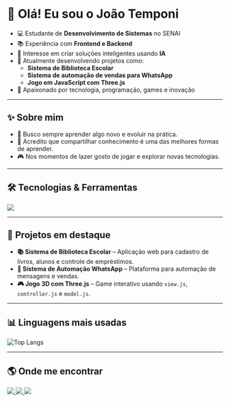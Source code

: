 # 👋 Olá! Eu sou o João Temponi

- 💻 Estudante de **Desenvolvimento de Sistemas** no SENAI  
- 📚 Experiência com **Frontend e Backend**  
- 🚀 Interesse em criar soluções inteligentes usando **IA**  
- 🔧 Atualmente desenvolvendo projetos como:
  - **Sistema de Biblioteca Escolar**  
  - **Sistema de automação de vendas para WhatsApp**  
  - **Jogo em JavaScript com Three.js**  
- 🎯 Apaixonado por tecnologia, programação, games e inovação  

---

## ✨ Sobre mim

- 🔎 Busco sempre aprender algo novo e evoluir na prática.  
- 📢 Acredito que compartilhar conhecimento é uma das melhores formas de aprender.  
- 🎮 Nos momentos de lazer gosto de jogar e explorar novas tecnologias.  

---

## 🛠️ Tecnologias & Ferramentas

<p align="left">
  <img src="https://skillicons.dev/icons?i=html,css,js,ts,react,nodejs,express,postgres,git,github,docker,linux" />
</p>

---

## 📌 Projetos em destaque

- **📚 Sistema de Biblioteca Escolar** – Aplicação web para cadastro de livros, alunos e controle de empréstimos.  
- **🤖 Sistema de Automação WhatsApp** – Plataforma para automação de mensagens e vendas.  
- **🎮 Jogo 3D com Three.js** – Game interativo usando `view.js`, `controller.js` e `model.js`.  

---

## 📊 Linguagens mais usadas

![Top Langs](https://github-readme-stats.vercel.app/api/top-langs/?username=joaotemponi&layout=compact&theme=radical)

---

## 🌎 Onde me encontrar

<p align="left">
  <a href="https://www.linkedin.com/in/joaotemponi" target="_blank">
    <img src="https://img.shields.io/badge/LinkedIn-0077B5.svg?style=for-the-badge&logo=linkedin&logoColor=white"/>
  </a>
  <a href="mailto:seuemail@gmail.com" target="_blank">
    <img src="https://img.shields.io/badge/Gmail-D14836.svg?style=for-the-badge&logo=gmail&logoColor=white"/>
  </a>
  <a href="https://github.com/joaotemponi" target="_blank">
    <img src="https://img.shields.io/badge/GitHub-100000.svg?style=for-the-badge&logo=github&logoColor=white"/>
  </a>
</p>
